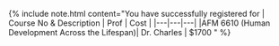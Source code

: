
{% include note.html content="You have successfully registered for
| Course No & Description | Prof | Cost |
|---|---|---|
|AFM 6610 (Human Development Across the Lifespan)| Dr. Charles | $1700
" %}
